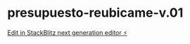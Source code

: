 # presupuesto-reubicame-v.01

[Edit in StackBlitz next generation editor ⚡️](https://stackblitz.com/~/github.com/axelsao/presupuesto-reubicame-v.01)